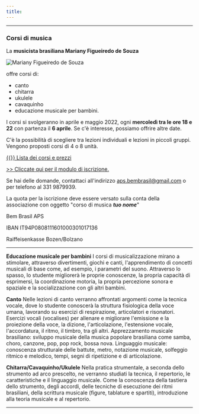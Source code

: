 ```yaml
---
title: 
---
```


---
### Corsi di musica

La **musicista brasiliana Mariany Figueiredo de Souza** 

![Mariany Figueiredo de Souza](../images/Mariany-chitarra.jpeg)

offre corsi di:
- canto
- chitarra
- ukulele
- cavaquinho
- educazione musicale per bambini.

I corsi si svolgeranno in aprile e maggio 2022, ogni **mercoledì tra le ore 18 e 22** con partenza il **6 aprile**. Se c'è interesse, possiamo offrire altre date.

C'è la possibilità di scegliere tra lezioni individuali e lezioni in piccoli gruppi. Vengono proposti corsi di 4 o 8 unità.

[{{<icon class="fa fa-file-pdf-o">}} Lista dei corsi e prezzi](../files/Tabella-prezzi-corsi-di-musica.pdf)

[>>  Cliccate qui per il modulo di iscrizione.](https://forms.gle/uvRpUPb7VNmjFGZj6)

Se hai delle domande, contattaci all'indirizzo <aps.bembrasil@gmail.com> o per telefono al 331 9879939.



La quota per la iscrizione deve essere versato sulla conta della associazione con oggetto "corso di musica ***tuo nome***"


Bem Brasil APS

IBAN IT94P0808111601000301017136

Raiffeisenkasse Bozen/Bolzano

***

**Educazione musicale per bambini**
I corsi di musicalizzazione mirano a stimolare, attraverso divertimenti, giochi e canti, l'apprendimento di concetti musicali di base come, ad esempio, i parametri del suono. Attraverso lo spasso, lo studente migliorerà le proprie conoscenze, la propria capacità di esprimersi, la coordinazione motoria, la propria percezione sonora e spaziale e la socializzazione con gli altri bambini.

**Canto**
Nelle lezioni di canto verranno affrontati argomenti come la tecnica vocale, dove lo studente conoscerà la struttura fisiologica della voce umana, lavorando su esercizi di respirazione, articolatori e risonatori. Esercizi vocali (vocalises) per allenare e migliorare l'emissione e la proiezione della voce, la dizione, l'articolazione, l'estensione vocale, l'accordatura, il ritmo, il timbro, tra gli altri.
Apprezzamento musicale brasiliano: sviluppo musicale della musica popolare brasiliana come samba, choro, canzone, pop, pop rock, bossa nova.
Linguaggio musicale: conoscenza strutturale delle battute, metro, notazione musicale, solfeggio ritmico e melodico, tempi, segni di ripetizione e di articolazione.

**Chitarra/Cavaquinho/Ukulele**
Nella pratica strumentale, a seconda dello strumento ad arco prescelto, ne verranno studiati la tecnica, il repertorio, le caratteristiche e il linguaggio musicale. Come la conoscenza della tastiera dello strumento, degli accordi, delle tecniche di esecuzione dei ritmi brasiliani, della scrittura musicale (figure, tablature e spartiti), introduzione alla teoria musicale e al repertorio.



---
